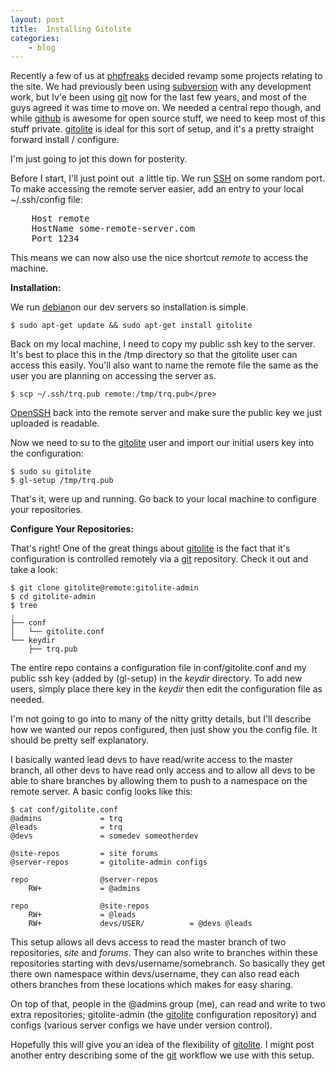 ```yaml
---
layout: post
title:  Installing Gitolite
categories:
    - blog
---
```

Recently a few of us at [phpfreaks][PHPFreaks] decided revamp some projects relating to the site. We had previously been using [subversion][Subversion] with any development work, but Iv'e been using [git][Git] now for the last few years, and most of the guys agreed it was time to move on. We needed a central repo though, and while [github][GitHub] is awesome for open source stuff, we need to keep most of this stuff private. [gitolite][Gitolite] is ideal for this sort of setup, and it's a pretty straight forward install / configure.

I'm just going to jot this down for posterity.

Before I start, I'll just point out  a little tip. We run [SSH][openssh] on some random port. To make accessing the remote server easier, add an entry to your local ~/.ssh/config file:
<pre>
    Host remote
    HostName some-remote-server.com
    Port 1234
</pre>

This means we can now also use the nice shortcut _remote_ to access the machine.

<strong>Installation:</strong>

We run [debian][Debian]on our dev servers so installation is simple.

```
$ sudo apt-get update && sudo apt-get install gitolite
```

Back on my local machine, I need to copy my public ssh key to the server. It's best to place this in the /tmp directory so that the gitolite user can access this easily. You'll also want to name the remote file the same as the user you are planning on accessing the server as.

```
$ scp ~/.ssh/trq.pub remote:/tmp/trq.pub</pre>
```


[OpenSSH][openssh] back into the remote server and make sure the public key we just uploaded is readable.

Now we need to su to the [gitolite][Gitolite] user and import our initial users key into the configuration:

```
$ sudo su gitolite
$ gl-setup /tmp/trq.pub
```

That's it, were up and running. Go back to your local machine to configure your repositories.

<strong>Configure Your Repositories:</strong>

That's right! One of the great things about [gitolite][Gitolite] is the fact that it's configuration is controlled remotely via a [git][Git] repository. Check it out and take a look:

```
$ git clone gitolite@remote:gitolite-admin
$ cd gitolite-admin
$ tree
.
├── conf
│   └── gitolite.conf
└── keydir
    ├── trq.pub
```

The entire repo contains a configuration file in conf/gitolite.conf and my public ssh key (added by (gl-setup) in the _keydir_ directory. To add new users, simply place there key in the _keydir_ then edit the configuration file as needed.

I'm not going to go into to many of the nitty gritty details, but I'll describe how we wanted our repos configured, then just show you the config file. It should be pretty self explanatory.

I basically wanted lead devs to have read/write access to the master branch, all other devs to have read only access and to allow all devs to be able to share branches by allowing them to push to a namespace on the remote server. A basic config looks like this:

```
$ cat conf/gitolite.conf
@admins             = trq
@leads              = trq
@devs               = somedev someotherdev

@site-repos         = site forums
@server-repos       = gitolite-admin configs

repo                @server-repos
    RW+             = @admins

repo                @site-repos
    RW+             = @leads
    RW+             devs/USER/          = @devs @leads
```

This setup allows all devs access to read the master branch of two repositories, _site_ and _forums_. They can also write to branches within these repositories starting with devs/username/somebranch. So basically they get there own namespace within devs/username, they can also read each others branches from these locations which makes for easy sharing.

On top of that, people in the @admins group (me), can read and write to two extra repositories; gitolite-admin (the [gitolite][Gitolite] configuration repository) and configs (various server configs we have under version control).

Hopefully this will give you an idea of the flexibility of [gitolite][Gitolite]. I might post another entry describing some of the [git][Git] workflow we use with this setup.

[phpfreaks]:        http://phpfreaks.com
[subversion]:       http://subversion.tigris.org
[git]:              http://git-scm.com
[github]:           http://github.com
[gitolite]:         https://github.com/sitaramc/gitolite
[openssh]:          http://www.openssh.com/
[debian]:           http://debian.org
